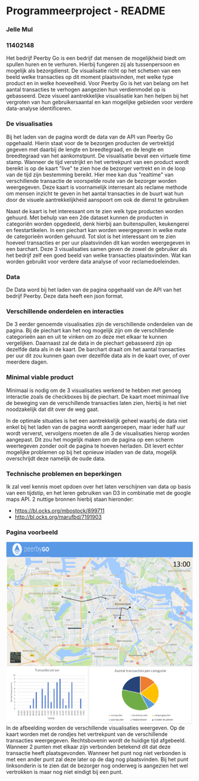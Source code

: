 # Programmeerproject - README
### Jelle Mul
### 11402148

Het bedrijf Peerby Go is een bedrijf dat mensen de mogelijkheid biedt om spullen huren en te verhuren. Hierbij fungeren zij als tussenpersoon en mogelijk als bezorgdienst. De visualisatie richt op het schetsen van een beeld welke transacties op dit moment plaatsvinden, met welke type product en in welke hoeveelheid. Voor Peerby Go is het van belang om het aantal transacties te verhogen aangezien hun verdienmodel op is gebasseerd. Deze visueel aantrekkelijke visualisatie kan hen helpen bij het vergroten van hun gebruikersaantal en kan mogelijke gebieden voor verdere data-analyse identificeren.

### De visualisaties
Bij het laden van de pagina wordt de data van de API van Peerby Go opgehaald. Hierin staat voor de te bezorgen producten de vertrektijd gegeven met daarbij de lengte en breedtegraad, en de lengte en breedtegraad van het aankomstpunt. De visualisatie bevat een virtuele time stamp. Wanneer de tijd verstrijkt en het vertrekpunt van een product wordt bereikt is op de kaart "live" te zien hoe de bezorger vertrekt en in de loop van de tijd zijn bestemming bereikt. Hier mee kan dus "realtime" van verschillende transactie de voorspelde route van de bezorger worden weergegeven. Deze kaart is voornamelijk interresant als reclame methode om mensen inzicht te geven in het aantal transacties in de buurt wat hun door de visuele aantrekkelijkheid aanspoort om ook de dienst te gebruiken

Naast de kaart is het interessant om te zien welk type producten worden gehuurd. Met behulp van een 2de dataset kunnen de producten in categoriën worden opgedeeld, denk hierbij aan buitenspullen, keukengerei en feestartikelen. In een piechart kan worden weergegeven in welke mate de categorieën worden gehuurd. Tot slot is het interessant om te zien hoeveel transacties er per uur plaatsvinden dit kan worden weergegeven in een barchart. Deze 3 visualisaties samen geven de zowel de gebruiker als het bedrijf zelf een goed beeld van welke transacties plaatsvinden. Wat kan worden gebruikt voor verdere data analyse of voor reclamedoeleinden.

### Data
De Data word bij het laden van de pagina opgehaald van de API van het bedrijf Peerby. Deze data heeft een json format.

### Verschillende onderdelen en interacties
De 3 eerder genoemde visualisaties zijn de verschillende onderdelen van de pagina. Bij de piechart kan het nog mogelijk zijn om de verschillende categorieën aan en uit te vinken om zo deze met elkaar te kunnen vergelijken. Daarnaast zal de data in de piechart gebasseerd zijn op dezelfde data als in de kaart. De barchart draait om het aantal transacties per uur dit zou kunnen gaan over dezelfde data als in de kaart over, of over meerdere dagen.

### Minimal viable product
Minimaal is nodig om de 3 visualisaties werkend te hebben met genoeg interactie zoals de checkboxes bij de piechart. De kaart moet minimaal live de beweging van de verschillende transacties laten zien, hierbij is het niet noodzakelijk dat dit over de weg gaat.

In de optimale situaties is het een aantrekkelijk geheel waarbij de data niet enkel bij het laden van de pagina wordt aangeroepen, maar ieder half uur wordt ververst, vervolgens moeten de alle 3 de visualisaties hierop worden aangepast. Dit zou het mogelijk maken om de pagina op een scherm weertegeven zonder ooit de pagina te hoeven herladen. Dit levert echter mogelijke problemen op bij het opnieuw inladen van de data, mogelijk overschrijdt deze namelijk de oude data.

### Technische problemen en beperkingen
Ik zal veel kennis moet opdoen over het laten verschijnen van data op basis van een tijdstip, en het leren gebruiken van D3 in combinatie met de google maps API. 2 nuttige bronnen hierbij staan hieronder:
- https://bl.ocks.org/mbostock/899711
- http://bl.ocks.org/marufbd/7191903

### Pagina voorbeeld
![alt text](https://github.com/JelleMul/programmeerproject/blob/master/doc/pagina%20programmeerproject%20voorbeeld.png "Voorbeeld pagina")
In de afbeelding worden de verschillende visualisaties weergeven. Op de kaart worden met de rondjes het vertrekpunt van de verschillende transacties weergegeven. Rechtsbovenin wordt de huidige tijd afgebeeld. Wanneer 2 punten met elkaar zijn verbonden betekend dit dat deze transactie heeft plaatsgevonden. Wanneer het punt nog niet verbonden is met een ander punt zal deze later op de dag nog plaatsvinden. Bij het punt linksonderin is te zien dat de bezorger nog onderweg is aangezien het wel vertrokken is maar nog niet eindigt bij een punt.
